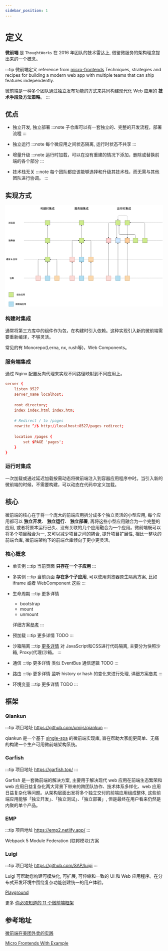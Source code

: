 ```yaml
---
sidebar_position: 1
---
```


# 定义

**微前端** 是 `ThoughtWorks` 在 2016 年团队的技术雷达上, 借鉴微服务的架构理念提出来的一个概念。

:::tip 微前端定义 reference from [micro-frontends](https://micro-frontends.org/)
Techniques, strategies and recipes for building a modern web app with multiple teams that can ship features independently.

微前端是一种多个团队通过独立发布功能的方式来共同构建现代化 Web 应用的 **技术手段及方法策略**。
:::

## 优点

-   独立开发, 独立部署
    :::note
    子仓库可以有一套独立的、完整的开发流程，部署流程
    :::

-   独立运行
    :::note
    每个微应用之间状态隔离, 运行时状态不共享
    :::

-   增量升级
    :::note
    运行时加载，可以在没有重建的情况下添加，删除或替换前端的各个部分
    :::

-   技术栈无关
    :::note
    每个团队都应该能够选择和升级其技术栈，而无需与其他团队进行协调。
    :::

## 实现方式

![integration.png](./images/integration.png)

### 构建时集成

通常将第三方库中的组件作为包，在构建时引入依赖。这种实现引入新的微前端需要重新编译，不够灵活。

常见的有 Monorepo(Lerna, nx, rush等)，Web Components。

### 服务端集成

通过 Nginx 配置反向代理来实现不同路径映射到不同应用上。

```conf
server {
    listen 9527
    server_name localhost;

    root directory;
    index index.html index.htm;

    # Redirect / to /pages
    rewrite ^/$ http://localhost:8527/pages redirect;

    location /pages {
        set $PAGE 'pages';
    }
}
```

### 运行时集成

一次加载或通过延迟加载按需动态将微前端注入到容器应用程序中时。当引入新的微前端的时候，不需要构建，可以动态在代码中定义加载。

## 核心

微前端的核心在于将一个庞大的前端应用拆分成多个独立灵活的小型应用, 每个应用都可以 **独立开发**、 **独立运行**、 **独立部署**, 再将这些小型应用融合为一个完整的应用, 或者将原本运行已久、没有关联的几个应用融合为一个应用。微前端既可以将多个项目融合为一, 又可以减少项目之间的耦合, 提升项目扩展性, 相比一整块的前端仓库, 微前端架构下的前端仓库倾向于更小更灵活。

### 核心概念

-   单实例
    :::tip
    当前页面 **只存在一个子应用**
    :::

-   多实例
    :::tip
    当前页面 **存在多个子应用**, 可以使用浏览器原生隔离方案, 比如 iframe 或者 WebComponent 这些
    :::

-   生命周期
    :::tip 更多详情
    - bootstrap
    - mount
    - unmount
    
    详细方案[参考](./lifecycle.md)
    :::

-   预加载
    :::tip 更多详情
    TODO
    :::

-   沙箱隔离
    :::tip [更多详情](./sandbox.md)
    对 JavaScript和CSS进行代码隔离, 主要分为快照沙箱, Proxy(代理)沙箱。
    :::

-   通信
    :::tip 更多详情
    类似 EventBus 通信逻辑
    TODO
    :::

-   路由
    :::tip 更多详情
    监听 history or hash 的变化来进行处理, 详细方案[参考](./route.md)
    :::

-   环境变量
    :::tip 更多详情
    TODO
    :::

## 框架

### Qiankun

:::tip 项目地址
https://github.com/umijs/qiankun
:::

qiankun 是一个基于 [single-spa](https://github.com/single-spa/single-spa) 的微前端实现库, 旨在帮助大家能更简单、无痛的构建一个生产可用微前端架构系统。

### Garfish

:::tip 项目地址
https://garfish.top/
:::

Garfish 是一套微前端的解决方案, 主要用于解决现代 web 应用在前端生态繁荣和 web 应用日益复杂化两大背景下带来的跨团队协作、技术体系多样化、web 应用日益复杂化等问题。从架构层面出发将多个独立交付的前端应用组成整体, 这些前端应用能够「独立开发」、「独立测试」、「独立部署」, 但是最终在用户看来仍然是内聚的单个产品。

### EMP

:::tip 项目地址
https://emp2.netlify.app/
:::

Webpack 5 Module Federation (联邦模块)方案

### Luigi

:::tip 项目地址
https://github.com/SAP/luigi
:::

Luigi 可帮助您构建可模块化, 可扩展, 可伸缩和一致的 UI 和 Web 应用程序。在分布式开发环境中围绕复杂功能创建统一的用户体验。

[Playground](https://fiddle.luigi-project.io/)

更多 [你必须知道的 11 个微前端框架](https://www.infoq.cn/article/22ciyqbs3s0bhekvnorp)

## 参考地址

[微前端在美团外卖的实践](https://tech.meituan.com/2020/02/27/meituan-waimai-micro-frontends-practice.html)

[Micro Frontends With Example](https://dzone.com/articles/micro-frontends-by-example-8?spm=a2c6h.12873639.article-detail.7.1d877ce7tfQAuP)
